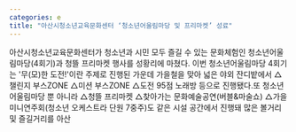 ```yaml
---
categories: e
title: "아산시청소년교육문화센터 ‘청소년어울림마당 및 프리마켓’ 성료"
---
```

아산시청소년교육문화센터가 청소년과 시민 모두 즐길 수 있는 문화체험인 청소년어울림마당(4회기)과 청뜰 프리마켓 행사를 성황리에 마쳤다. 이번 청소년어울림마당 4회기는 &#39;무(모)한 도전!&#39;이란 주제로 진행된 가운데 가을철을 맞아 넓은 야외 잔디밭에서 △챌린지 부스ZONE △미션 부스ZONE △도전 95점 노래방 등으로 진행됐다.또 청소년어울림마당 뿐 아니라 △청뜰 프리마켓 △찾아가는 문화예술공연(버블&마술쇼) △가을 미니연주회(청소년 오케스트라 단원 7중주)도 같은 시설 공간에서 진행돼 많은 볼거리 및 즐길거리를 아산